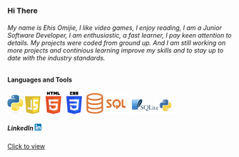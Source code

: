 ### Hi There

###### My name is Ehis Omijie, I like video games, I enjoy reading, I am a Junior Software Developer, I am enthusiastic, a fast learner, I pay keen attention to details. My projects were coded from ground up. And I am still working on more projects and continious learning improve my skills and to stay up to date with the industry standards.

#### Languages and Tools
<img src="./images/python-logo-only.png" alt=" Python Logo" width=35>  <img src="./images/javascript-logo.png" alt="JavaScript Logo Image" width=35> <img src="./images/HTML5_logo.svg.png" alt="HTML5 Logo Image"
 width=50> <img src="./images/CSS3_logo.svg.png" alt="CSS3 Logo Image"
 width=35> <img src="./images/Sql_logo.png" alt="CSS3 Logo Image"
 width=100>  <img src="./images/SQLite3.png" alt="CSS3 Logo Image"
 width=100>

##### LinkedIn <img src="./images/LinkedIn174857.png" alt="LinkedIn logo" width=15>
[Click to view](www.linkedin.com/in/ehis-omijie-18a043191)
